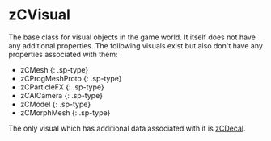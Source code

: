 # zCVisual

The base class for visual objects in the game world. It itself does not have any additional properties. The following
visuals exist but also don't have any properties associated with them:

- zCMesh
  {: .sp-type}
- zCProgMeshProto
  {: .sp-type}
- zCParticleFX
  {: .sp-type}
- zCAICamera
  {: .sp-type}
- zCModel
  {: .sp-type}
- zCMorphMesh
  {: .sp-type}

The only visual which has additional data associated with it is [zCDecal](zCDecal.md).

